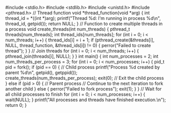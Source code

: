 #include <stdio.h>
#include <stdlib.h>
#include <unistd.h>
#include <pthread.h>
// Thread function
void *thread_function(void *arg) {
    int thread_id = *((int *)arg);
    printf("Thread %d: I'm running in process %d\n", thread_id, getpid());
    return NULL;
}
// Function to create multiple threads in a process
void create_threads(int num_threads) {
    pthread_t threads[num_threads];
    int thread_ids[num_threads];
    for (int i = 0; i < num_threads; i++) {
        thread_ids[i] = i + 1;
        if (pthread_create(&threads[i], NULL, thread_function, &thread_ids[i]) != 0) {
            perror("Failed to create thread");
        }
    }
    // Join threads
    for (int i = 0; i < num_threads; i++) {
        pthread_join(threads[i], NULL);
    }
}
int main() {
    int num_processes = 2;
    int num_threads_per_process = 3;
    for (int i = 0; i < num_processes; i++) {
        pid_t pid = fork();
        if (pid == 0) { // Child process
            printf("Process %d created by parent %d\n", getpid(), getppid());
            create_threads(num_threads_per_process);
            exit(0); // Exit the child process
        } else if (pid > 0) { // Parent process
            // Continue to the next iteration to fork another child
        } else {
            perror("Failed to fork process");
            exit(1);
        }
    }
    // Wait for all child processes to finish
    for (int i = 0; i < num_processes; i++) {
        wait(NULL);
    }
    printf("All processes and threads have finished execution.\n");
    return 0;
}
